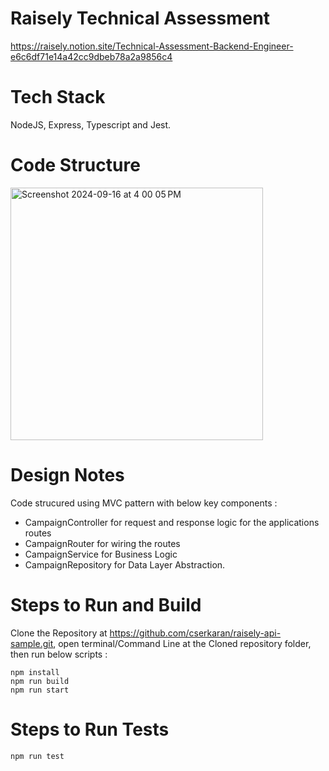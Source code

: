 # Raisely Technical Assessment
https://raisely.notion.site/Technical-Assessment-Backend-Engineer-e6c6df71e14a42cc9dbeb78a2a9856c4

# Tech Stack
  NodeJS, Express, Typescript and Jest.
  
# Code Structure

  <img width="404" alt="Screenshot 2024-09-16 at 4 00 05 PM" src="https://github.com/user-attachments/assets/92cd6d32-21cb-4ce5-bfb6-921fc2404528">

# Design Notes
  Code strucured using MVC pattern with below key components : 
- CampaignController for request and response logic for the applications routes
- CampaignRouter for wiring the routes
- CampaignService for Business Logic
- CampaignRepository for Data Layer Abstraction.
    
# Steps to Run and Build 
Clone the Repository at https://github.com/cserkaran/raisely-api-sample.git, 
open terminal/Command Line at the Cloned repository folder, then run below scripts :

    npm install
    npm run build
    npm run start

# Steps to Run Tests
    npm run test
    

  
  

